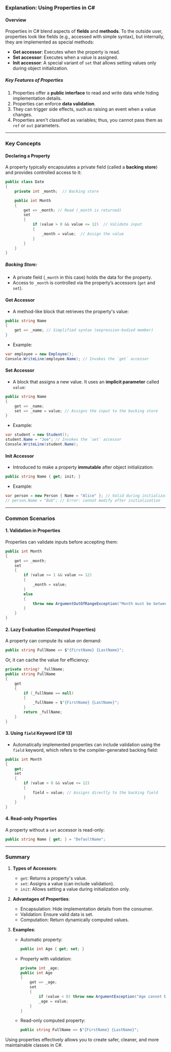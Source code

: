 ### Explanation: Using Properties in C#

#### Overview
Properties in C# blend aspects of **fields** and **methods**. To the outside user, properties look like fields (e.g., accessed with simple syntax), but internally, they are implemented as special methods:  
- **Get accessor**: Executes when the property is read.  
- **Set accessor**: Executes when a value is assigned.  
- **Init accessor**: A special variant of `set` that allows setting values only during object initialization.  

##### Key Features of Properties
1. Properties offer a **public interface** to read and write data while hiding implementation details.
2. Properties can enforce **data validation**.
3. They can trigger side effects, such as raising an event when a value changes.
4. Properties aren't classified as variables; thus, you cannot pass them as `ref` or `out` parameters.

---

### Key Concepts

#### **Declaring a Property**
A property typically encapsulates a private field (called a **backing store**) and provides controlled access to it:
```csharp
public class Date
{
    private int _month;  // Backing store

    public int Month
    {
        get => _month; // Read (_month is returned)
        set
        {
            if (value > 0 && value <= 12)  // Validate input
            {
                _month = value;  // Assign the value
            }
        }
    }
}
```

##### **Backing Store**: 
- A private field (`_month` in this case) holds the data for the property.
- Access to `_month` is controlled via the property’s accessors (`get` and `set`).

#### **Get Accessor**
- A method-like block that retrieves the property's value:
```csharp
public string Name
{
    get => _name; // Simplified syntax (expression-bodied member)
}
```
- Example:
```csharp
var employee = new Employee();
Console.WriteLine(employee.Name); // Invokes the `get` accessor
```

#### **Set Accessor**
- A block that assigns a new value. It uses an **implicit parameter** called `value`:
```csharp
public string Name
{
    get => _name;
    set => _name = value; // Assigns the input to the backing store
}
```
- Example:
```csharp
var student = new Student();
student.Name = "Joe"; // Invokes the `set` accessor
Console.WriteLine(student.Name);
```

#### **Init Accessor**
- Introduced to make a property **immutable** after object initialization:
```csharp
public string Name { get; init; }
```
- Example:
```csharp
var person = new Person { Name = "Alice" }; // Valid during initialization
// person.Name = "Bob"; // Error: cannot modify after initialization
```

---

### Common Scenarios

#### **1. Validation in Properties**
Properties can validate inputs before accepting them:
```csharp
public int Month
{
    get => _month;
    set
    {
        if (value >= 1 && value <= 12)
        {
            _month = value;
        }
        else
        {
            throw new ArgumentOutOfRangeException("Month must be between 1 and 12");
        }
    }
}
```

#### **2. Lazy Evaluation (Computed Properties)**
A property can compute its value on demand:
```csharp
public string FullName => $"{FirstName} {LastName}";
```
Or, it can cache the value for efficiency:
```csharp
private string? _fullName;
public string FullName
{
    get
    {
        if (_fullName == null)
        {
            _fullName = $"{FirstName} {LastName}";
        }
        return _fullName;
    }
}
```

#### **3. Using `field` Keyword (C# 13)**
- Automatically implemented properties can include validation using the `field` keyword, which refers to the compiler-generated backing field:
```csharp
public int Month
{
    get;
    set
    {
        if (value > 0 && value <= 12)
        {
            field = value; // Assigns directly to the backing field
        }
    }
}
```

#### **4. Read-only Properties**
A property without a `set` accessor is read-only:
```csharp
public string Name { get; } = "DefaultName";
```

---

### Summary
1. **Types of Accessors**:
   - `get`: Returns a property's value.
   - `set`: Assigns a value (can include validation).
   - `init`: Allows setting a value during initialization only.

2. **Advantages of Properties**:
   - Encapsulation: Hide implementation details from the consumer.
   - Validation: Ensure valid data is set.
   - Computation: Return dynamically computed values.

3. **Examples**:
   - Automatic property:
     ```csharp
     public int Age { get; set; }
     ```
   - Property with validation:
     ```csharp
     private int _age;
     public int Age
     {
         get => _age;
         set
         {
             if (value < 0) throw new ArgumentException("Age cannot be negative");
             _age = value;
         }
     }
     ```
   - Read-only computed property:
     ```csharp
     public string FullName => $"{FirstName} {LastName}";
     ```

Using properties effectively allows you to create safer, cleaner, and more maintainable classes in C#.